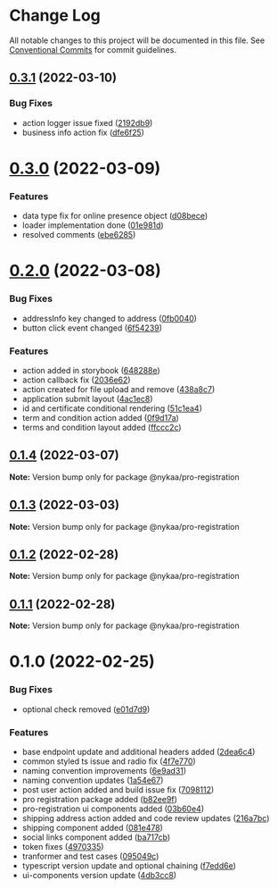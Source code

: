 # Change Log

All notable changes to this project will be documented in this file.
See [Conventional Commits](https://conventionalcommits.org) for commit guidelines.

## [0.3.1](https://github.com/Nykaa/fe-core/compare/@nykaa/pro-registration@0.3.0...@nykaa/pro-registration@0.3.1) (2022-03-10)


### Bug Fixes

* action logger issue fixed ([2192db9](https://github.com/Nykaa/fe-core/commit/2192db90d0f9181162d5ede17d17f7cc7983239b))
* business info action fix ([dfe6f25](https://github.com/Nykaa/fe-core/commit/dfe6f25a8843deacff925cd8c2c9d866f8c71c3f))





# [0.3.0](https://github.com/Nykaa/fe-core/compare/@nykaa/pro-registration@0.2.0...@nykaa/pro-registration@0.3.0) (2022-03-09)


### Features

* data type fix for online presence object ([d08bece](https://github.com/Nykaa/fe-core/commit/d08bece558e7166be31e1f6e6ea3600e986a17e8))
* loader implementation done ([01e981d](https://github.com/Nykaa/fe-core/commit/01e981d0946bf6ebb2e8464673079c0caeaec8c4))
* resolved comments ([ebe6285](https://github.com/Nykaa/fe-core/commit/ebe6285220d7090c7bacff2714e223bbafa8a2c3))





# [0.2.0](https://github.com/Nykaa/fe-core/compare/@nykaa/pro-registration@0.1.4...@nykaa/pro-registration@0.2.0) (2022-03-08)


### Bug Fixes

* addressInfo key changed to address ([0fb0040](https://github.com/Nykaa/fe-core/commit/0fb004051b6314a06ed2383b54a5eb46fca22caa))
* button click event changed ([6f54239](https://github.com/Nykaa/fe-core/commit/6f54239e0dd5408192c16fb88f2279aa3ce7236d))


### Features

* action added in storybook ([648288e](https://github.com/Nykaa/fe-core/commit/648288e4b9046afc062c8596e2703beca8138962))
* action callback fix ([2036e62](https://github.com/Nykaa/fe-core/commit/2036e62c40565224edacafc0aa5eec4d2edc60aa))
* action created for file upload and remove ([438a8c7](https://github.com/Nykaa/fe-core/commit/438a8c77ff937f5a333478583432c0d4dbd7cbf7))
* application submit layout ([4ac1ec8](https://github.com/Nykaa/fe-core/commit/4ac1ec88a843f78e7e62efda75fd9232e906f501))
* id and certificate conditional rendering ([51c1ea4](https://github.com/Nykaa/fe-core/commit/51c1ea4ba2888bee86c51e1cfcf028b563ba6dbe))
* term and condition action added ([0f9d17a](https://github.com/Nykaa/fe-core/commit/0f9d17ab5aba1b51972c9556440827613ba25cd2))
* terms and condition layout added ([ffccc2c](https://github.com/Nykaa/fe-core/commit/ffccc2cb31331f44e68f8667073b2c47fb8dd7de))





## [0.1.4](https://github.com/Nykaa/fe-core/compare/@nykaa/pro-registration@0.1.3...@nykaa/pro-registration@0.1.4) (2022-03-07)

**Note:** Version bump only for package @nykaa/pro-registration





## [0.1.3](https://github.com/Nykaa/fe-core/compare/@nykaa/pro-registration@0.1.2...@nykaa/pro-registration@0.1.3) (2022-03-03)

**Note:** Version bump only for package @nykaa/pro-registration





## [0.1.2](https://github.com/Nykaa/fe-core/compare/@nykaa/pro-registration@0.1.1...@nykaa/pro-registration@0.1.2) (2022-02-28)

**Note:** Version bump only for package @nykaa/pro-registration





## [0.1.1](https://github.com/Nykaa/fe-core/compare/@nykaa/pro-registration@0.1.0...@nykaa/pro-registration@0.1.1) (2022-02-28)

**Note:** Version bump only for package @nykaa/pro-registration





# 0.1.0 (2022-02-25)


### Bug Fixes

* optional check removed ([e01d7d9](https://github.com/Nykaa/fe-core/commit/e01d7d94c8ea18a7b402e14c511a01e1e47e6f49))


### Features

* base endpoint update and additional headers added ([2dea6c4](https://github.com/Nykaa/fe-core/commit/2dea6c4ab97cb695fd7cf64e6c9620b87e8b5561))
* common styled ts issue and radio fix ([4f7e770](https://github.com/Nykaa/fe-core/commit/4f7e770b17d3e31a359f542608f60190e40c7c10))
* naming convention improvements ([6e9ad31](https://github.com/Nykaa/fe-core/commit/6e9ad314caedc69acc5c441ddae8d4931c59d733))
* naming convention updates ([1a54e67](https://github.com/Nykaa/fe-core/commit/1a54e671abe118373dcd46446aaef1687012ecfc))
* post user action added and build issue fix ([7098112](https://github.com/Nykaa/fe-core/commit/70981121a10f632c26944b3700c775f21c9cf965))
* pro registration package added ([b82ee9f](https://github.com/Nykaa/fe-core/commit/b82ee9f32a314dfb4106115881e4d7f2725ba352))
* pro-registration ui components added ([03b60e4](https://github.com/Nykaa/fe-core/commit/03b60e4da76b05106f19891ea1996cba1f6f012c))
* shipping address action added and code review updates ([216a7bc](https://github.com/Nykaa/fe-core/commit/216a7bc34afad8c8fc87d4fc76f5a44c50aa59a7))
* shipping component added ([081e478](https://github.com/Nykaa/fe-core/commit/081e478a911867523e711b4d22bbad2d2b6fae1e))
* social links component added ([ba717cb](https://github.com/Nykaa/fe-core/commit/ba717cb3b3c5941c8cc41b67f606fde4ede25a88))
* token fixes ([4970335](https://github.com/Nykaa/fe-core/commit/49703357954b1c6e7e5f6d8e91fc540e201b5a58))
* tranformer and test cases ([095049c](https://github.com/Nykaa/fe-core/commit/095049c16fb87dc1417664ab531fa0983c6ad73b))
* typescript version update and optional chaining ([f7edd6e](https://github.com/Nykaa/fe-core/commit/f7edd6e28bd52f8d51f05d9308ea3ac764427bdb))
* ui-components version update ([4db3cc8](https://github.com/Nykaa/fe-core/commit/4db3cc8d0f75ada81980241dbfb39a87c59ef195))
